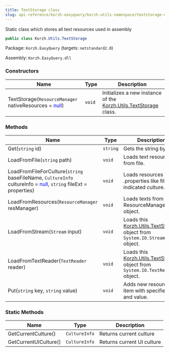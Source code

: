 ```yaml
---
title: TextStorage class
slug: api-reference/korzh-easyquery/korzh-utils-namespace/textstorage-class
---
```


Static class which stores all text resources used in assembly
```csharp
public class Korzh.Utils.TextStorage

```
Package: `Korzh.EasyQuery` (targets: `netstandard2.0`)

Assembly: `Korzh.EasyQuery.dll`

### Constructors

| Name | Type | Description | 
| --- | --- | --- | 
| TextStorage(`ResourceManager` nativeResources = <span style='color: blue'>null</span>) | `void` | Initializes a new instance of the [Korzh.Utils.TextStorage](//easyquery/docs/api-reference/korzh-easyquery/korzh-utils-namespace/textstorage-class) class. | 


### Methods

| Name | Type | Description | 
| --- | --- | --- | 
| Get(`string` id) | `string` | Gets the string by its ID | 
| LoadFromFile(`string` path) | `void` | Loads text resources from file. | 
| LoadFromFileForCulture(`string` baseFileName, `CultureInfo` cultureInfo = <span style='color: blue'>null</span>, `string` fileExt = properties) | `void` | Loads resources from .properties like file for indicated culture. | 
| LoadFromResources(`ResourceManager` resManager) | `void` | Loads texts from ResourceManager object. | 
| LoadFromStream(`Stream` input) | `void` | Loads this [Korzh.Utils.TextStorage](//easyquery/docs/api-reference/korzh-easyquery/korzh-utils-namespace/textstorage-class) object from `System.IO.Stream` object. | 
| LoadFromTextReader(`TextReader` reader) | `void` | Loads this [Korzh.Utils.TextStorage](//easyquery/docs/api-reference/korzh-easyquery/korzh-utils-namespace/textstorage-class) object from `System.IO.TextReader` object. | 
| Put(`string` key, `string` value) | `void` | Adds new resource item with specified key and value. | 


### Static Methods

| Name | Type | Description | 
| --- | --- | --- | 
| GetCurrentCulture() | `CultureInfo` | Returns current culture | 
| GetCurrentUICulture() | `CultureInfo` | Returns current UI culture |